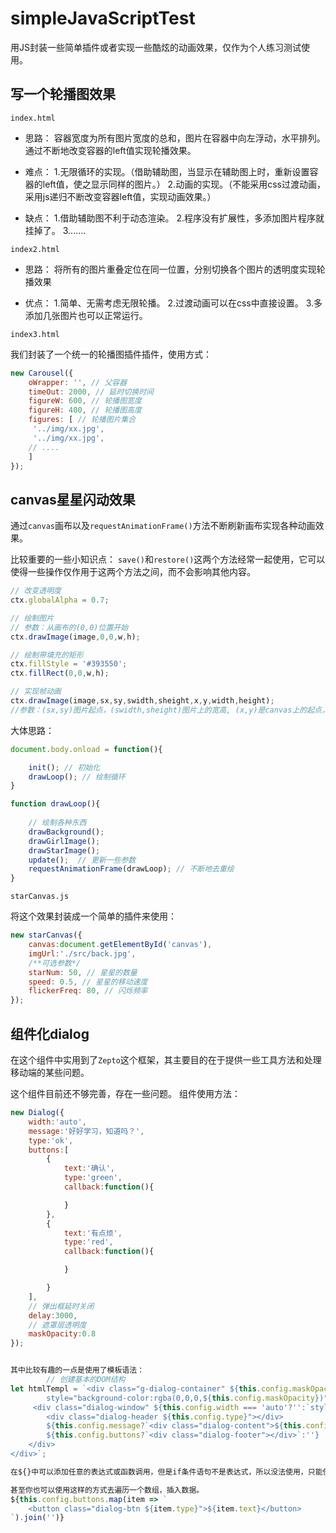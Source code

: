 # simpleJavaScriptTest
用JS封装一些简单插件或者实现一些酷炫的动画效果，仅作为个人练习测试使用。

## 写一个轮播图效果
`index.html`
* 思路：
容器宽度为所有图片宽度的总和，图片在容器中向左浮动，水平排列。
通过不断地改变容器的left值实现轮播效果。

* 难点：
1.无限循环的实现。（借助辅助图，当显示在辅助图上时，重新设置容器的left值，使之显示同样的图片。）
2.动画的实现。（不能采用css过渡动画，采用js递归不断改变容器left值，实现动画效果。）

* 缺点：
1.借助辅助图不利于动态渲染。
2.程序没有扩展性，多添加图片程序就挂掉了。
3.......



`index2.html`

* 思路：
将所有的图片重叠定位在同一位置，分别切换各个图片的透明度实现轮播效果

* 优点：
1.简单、无需考虑无限轮播。
2.过渡动画可以在css中直接设置。
3.多添加几张图片也可以正常运行。

`index3.html`

我们封装了一个统一的轮播图插件插件，使用方式：

```js
new Carousel({	 
	oWrapper: '', // 父容器
	timeOut: 2000, // 延时切换时间
	figureW: 600, // 轮播图宽度
	figureH: 400, // 轮播图高度
	figures: [ // 轮播图片集合
	 '../img/xx.jpg',
	 '../img/xx.jpg',
	// ....
	]		
});
```

## canvas星星闪动效果

通过`canvas`画布以及`requestAnimationFrame()`方法不断刷新画布实现各种动画效果。

比较重要的一些小知识点：
`save()`和`restore()`这两个方法经常一起使用，它可以使得一些操作仅作用于这两个方法之间，而不会影响其他内容。

```js
// 改变透明度
ctx.globalAlpha = 0.7;

// 绘制图片
// 参数：从画布的(0,0)位置开始
ctx.drawImage(image,0,0,w,h);

// 绘制带填充的矩形
ctx.fillStyle = '#393550';
ctx.fillRect(0,0,w,h);

// 实现帧动画
ctx.drawImage(image,sx,sy,swidth,sheight,x,y,width,height);
//参数：(sx,sy)图片起点，(swidth,sheight)图片上的宽高, (x,y)是canvas上的起点，(width,height)是绘制在canvas上的宽高。

```

大体思路：

```js
document.body.onload = function(){

	init(); // 初始化
	drawLoop(); // 绘制循环
}

function drawLoop(){
	
	// 绘制各种东西
	drawBackground();
	drawGirlImage();
	drawStarImage();
	update();  // 更新一些参数
	requestAnimationFrame(drawLoop); // 不断地去重绘
}
```

`starCanvas.js`

将这个效果封装成一个简单的插件来使用：

```js
new starCanvas({
	canvas:document.getElementById('canvas'),
	imgUrl:'./src/back.jpg',
	/**可选参数*/
	starNum: 50, // 星星的数量
	speed: 0.5, // 星星的移动速度
	flickerFreq: 80, // 闪烁频率
});
```

## 组件化dialog

在这个组件中实用到了`Zepto`这个框架，其主要目的在于提供一些工具方法和处理移动端的某些问题。

这个组件目前还不够完善，存在一些问题。
组件使用方法：

```js
new Dialog({
	width:'auto',
	message:'好好学习，知道吗？',
	type:'ok',
	buttons:[
		{
			text:'确认',
			type:'green',
			callback:function(){

			}					
		},
		{
			text:'有点烦',
			type:'red',
			callback:function(){

			}

		}
	],
	// 弹出框延时关闭
	delay:3000,
	// 遮罩层透明度
	maskOpacity:0.8
});


其中比较有趣的一点是使用了模板语法：
		// 创建基本的DOM结构
let htmlTempl = `<div class="g-dialog-container" ${this.config.maskOpacity?`
		style="background-color:rgba(0,0,0,${this.config.maskOpacity})";`:''}>
	 <div class="dialog-window" ${this.config.width === 'auto'?'':`style="width:${this.config.width}px"`}>
		<div class="dialog-header ${this.config.type}"></div>
		${this.config.message?`<div class="dialog-content">${this.config.message}</div>`:''}
		${this.config.buttons?`<div class="dialog-footer"></div>`:''}
	</div>
</div>`;

在${}中可以添加任意的表达式或函数调用，但是if条件语句不是表达式，所以没法使用，只能使用三目运算符来达到目的。

甚至你也可以使用这样的方式去遍历一个数组，插入数据。
${this.config.buttons.map(item => `
	<button class="dialog-btn ${item.type}">${item.text}</button>
`).join('')}		

```


























